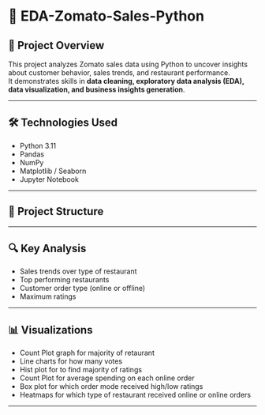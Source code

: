 # 🍴 EDA-Zomato-Sales-Python

## 📌 Project Overview
This project analyzes Zomato sales data using Python to uncover insights about customer behavior, sales trends, and restaurant performance.  
It demonstrates skills in **data cleaning, exploratory data analysis (EDA), data visualization, and business insights generation**.

---

## 🛠️ Technologies Used
- Python 3.11
- Pandas
- NumPy
- Matplotlib / Seaborn
- Jupyter Notebook

---

## 📂 Project Structure

---

## 🔍 Key Analysis
- Sales trends over type of restaurant
- Top performing restaurants
- Customer order type (online or offline)
- Maximum ratings
---

## 📊 Visualizations
- Count Plot graph for majority of retaurant 
- Line charts for how many votes 
- Hist plot for to find majority of ratings
- Count Plot for average spending on each online order
- Box plot for which order mode received high/low ratings
- Heatmaps for which type of restaurant received online or online orders

---
